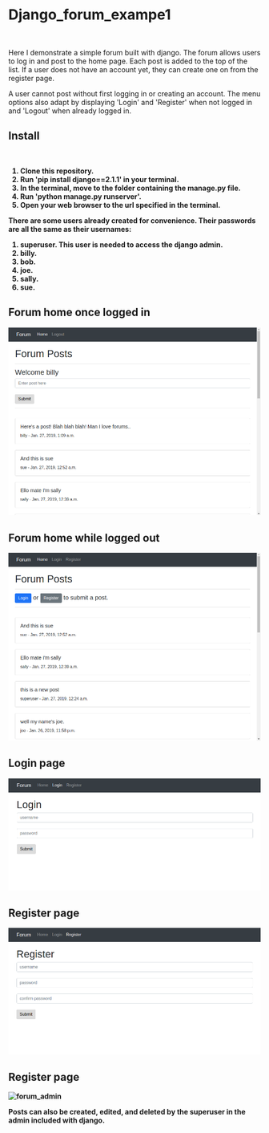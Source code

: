 # Django_forum_exampe1
<br/>

<p>Here I demonstrate a simple forum built with django. The forum allows users to log in and post to the home page. Each post is added to the top of the list. If a user does not have an account yet, they can create one on from the register page.</p>

<p>A user cannot post without first logging in or creating an account. The menu options also adapt by displaying 'Login' and 'Register' when not logged in and 'Logout' when already logged in.</p>

<b/>

## Install
<br/>

1. Clone this repository.
2. Run 'pip install django==2.1.1' in your terminal.
3. In the terminal, move to the folder containing the manage.py file.
4. Run 'python manage.py runserver'.
5. Open your web browser to the url specified in the terminal.


<p>There are some users already created for convenience. Their passwords are all the same as their usernames:</p>

1. superuser. This user is needed to access the django admin.
2. billy.
3. bob.
4. joe.
5. sally.
6. sue.



<h2>Forum home once logged in</h2> 
<img src="img/forum_home_logged_in.png" alt="forum_home_logged_in">
<br/>

<h2>Forum home while logged out</h2> 
<img src="img/forum_home_logged_out.png" alt="forum_home_logged_out">
<br/>

<h2>Login page</h2> 
<img src="img/forum_login.png" alt="forum_login">
<br/>

<h2>Register page</h2> 
<img src="img/forum_register.png" alt="forum_register">
<br/>

<h2>Register page</h2> 
<img src="img/forum_admin.png" alt="forum_admin">
<br/>

<p>Posts can also be created, edited, and deleted by the superuser in the admin included with django.</p>
